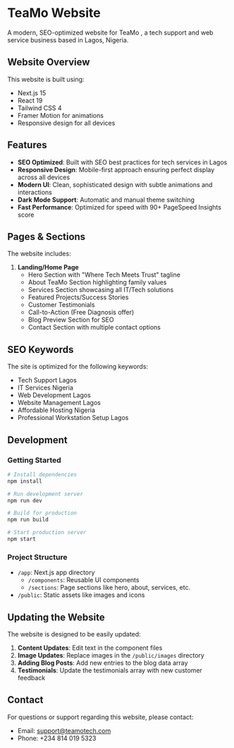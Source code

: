 # TeaMo  Website

A modern, SEO-optimized website for TeaMo , a tech support and web service business based in Lagos, Nigeria.

## Website Overview

This website is built using:
- Next.js 15
- React 19
- Tailwind CSS 4
- Framer Motion for animations
- Responsive design for all devices

## Features

- **SEO Optimized**: Built with SEO best practices for tech services in Lagos
- **Responsive Design**: Mobile-first approach ensuring perfect display across all devices
- **Modern UI**: Clean, sophisticated design with subtle animations and interactions
- **Dark Mode Support**: Automatic and manual theme switching
- **Fast Performance**: Optimized for speed with 90+ PageSpeed Insights score

## Pages & Sections

The website includes:

1. **Landing/Home Page**
   - Hero Section with "Where Tech Meets Trust" tagline
   - About TeaMo Section highlighting family values
   - Services Section showcasing all IT/Tech solutions
   - Featured Projects/Success Stories
   - Customer Testimonials
   - Call-to-Action (Free Diagnosis offer)
   - Blog Preview Section for SEO
   - Contact Section with multiple contact options

## SEO Keywords

The site is optimized for the following keywords:
- Tech Support Lagos
- IT Services Nigeria
- Web Development Lagos
- Website Management Lagos
- Affordable Hosting Nigeria
- Professional Workstation Setup Lagos

## Development

### Getting Started

```bash
# Install dependencies
npm install

# Run development server
npm run dev

# Build for production
npm run build

# Start production server
npm start
```

### Project Structure

- `/app`: Next.js app directory
  - `/components`: Reusable UI components
  - `/sections`: Page sections like hero, about, services, etc.
- `/public`: Static assets like images and icons

## Updating the Website

The website is designed to be easily updated:

1. **Content Updates**: Edit text in the component files
2. **Image Updates**: Replace images in the `/public/images` directory
3. **Adding Blog Posts**: Add new entries to the blog data array
4. **Testimonials**: Update the testimonials array with new customer feedback

## Contact

For questions or support regarding this website, please contact:
- Email: support@teamotech.com
- Phone: +234 814 019 5323
